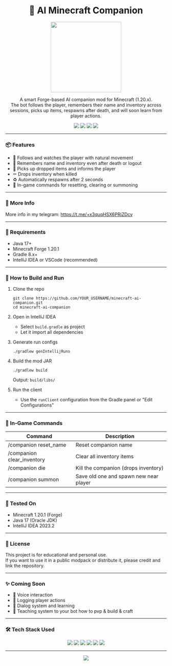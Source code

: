 <h1 align="center">🧠 AI Minecraft Companion</h1>

<p align="center">
  <img src="https://media4.giphy.com/media/v1.Y2lkPTc5MGI3NjExc245Z2c3NmR4dTY4amI0enFsaHJwazdzMjE4aGtrdnVkMnV0MThjZCZlcD12MV9pbnRlcm5hbF9naWZfYnlfaWQmY3Q9cw/I5k4ixA8x9jjS40QVx/giphy.gif" width="220" />
</p>

<p align="center">
  A smart Forge-based AI companion mod for Minecraft (1.20.x).<br>
  The bot follows the player, remembers their name and inventory across sessions, picks up items, respawns after death, and will soon learn from player actions.
</p>

<p align="center">
  <img src="https://img.shields.io/badge/status-under%20active%20development-orange?style=for-the-badge" />
  <img src="https://img.shields.io/github/stars/Yameteshka/ai-minecraft-companion?style=for-the-badge" />
  <img src="https://img.shields.io/github/issues/Yameteshka/ai-minecraft-companion?style=for-the-badge" />
  <a href="https://github.com/Yameteshka/ai-minecraft-companion/blob/main/LICENSE.md">
    <img src="https://img.shields.io/badge/license-Custom%20%2F%20Contact%20Required-blueviolet?style=for-the-badge" />
  </a>
</p>

---

### 📦 Features

- 👤 Follows and watches the player with natural movement  
- 🧠 Remembers name and inventory even after death or logout  
- 🎒 Picks up dropped items and informs the player  
- ⚰️ Drops inventory when killed  
- ♻️ Automatically respawns after 2 seconds  
- 🔧 In-game commands for resetting, clearing or summoning

---

### 💬 More Info

More info in my telegram: https://t.me/+x3quqHSX6PRjZDcy

---

### 📁 Requirements

- Java 17+  
- Minecraft Forge 1.20.1  
- Gradle 8.x+  
- IntelliJ IDEA or VSCode (recommended)

---

### 🚀 How to Build and Run

1. Clone the repo
   ```
   git clone https://github.com/YOUR_USERNAME/minecraft-ai-companion.git
   cd minecraft-ai-companion
   ```

2. Open in IntelliJ IDEA  
   - Select `build.gradle` as project  
   - Let it import all dependencies

3. Generate run configs
   ```
   ./gradlew genIntellijRuns
   ```

4. Build the mod JAR
   ```
   ./gradlew build
   ```
   Output: `build/libs/`

5. Run the client  
   - Use the `runClient` configuration from the Gradle panel or "Edit Configurations"

---

### 🔧 In-Game Commands

| Command                    | Description                              |
|---------------------------|------------------------------------------|
| /companion reset_name     | Reset companion name                     |
| /companion clear_inventory| Clear all inventory items                |
| /companion die            | Kill the companion (drops inventory)     |
| /companion summon         | Save old one and spawn new near player   |

---

### 🧪 Tested On

- Minecraft 1.20.1 (Forge)  
- Java 17 (Oracle JDK)  
- IntelliJ IDEA 2023.2

---

### 📘 License

This project is for educational and personal use.  
If you want to use it in a public modpack or distribute it, please credit and link the repository.

---

### ✨ Coming Soon

- 🎤 Voice interaction  
- 📜 Logging player actions  
- 💬 Dialog system and learning  
- 🧱 Teaching system to your bot how to pvp & build & craft

---

### 🛠 Tech Stack Used

<p align="center">
  <img src="https://img.shields.io/badge/Java-ED8B00?style=for-the-badge&logo=openjdk&logoColor=white" />
  <img src="https://img.shields.io/badge/Forge-303030?style=for-the-badge&logo=gradle&logoColor=white" />
  <img src="https://img.shields.io/badge/Minecraft-62b47a?style=for-the-badge&logo=minecraft&logoColor=white" />
  <img src="https://img.shields.io/badge/Gradle-02303A?style=for-the-badge&logo=gradle&logoColor=white" />
  <img src="https://img.shields.io/badge/IntelliJ%20IDEA-000000?style=for-the-badge&logo=intellijidea&logoColor=white" />
  <img src="https://img.shields.io/badge/VS%20Code-007ACC?style=for-the-badge&logo=visualstudiocode&logoColor=white" />
</p>

---

<p align="center">
  <img src="https://capsule-render.vercel.app/api?type=waving&color=gradient&height=100&section=footer"/>
</p>
